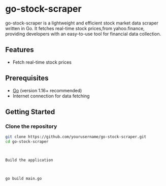 # go-stock-scraper

go-stock-scraper is a lightweight and efficient stock market data scraper written in Go. It fetches real-time stock prices,from yahoo.finance, providing developers with an easy-to-use tool for financial data collection.

## Features

- Fetch real-time stock prices

## Prerequisites

- [Go](https://golang.org/dl/) (version 1.16+ recommended)
- Internet connection for data fetching

## Getting Started

### Clone the repository

```bash
git clone https://github.com/yourusername/go-stock-scraper.git
cd go-stock-scraper

      

Build the application

          

go build main.go
